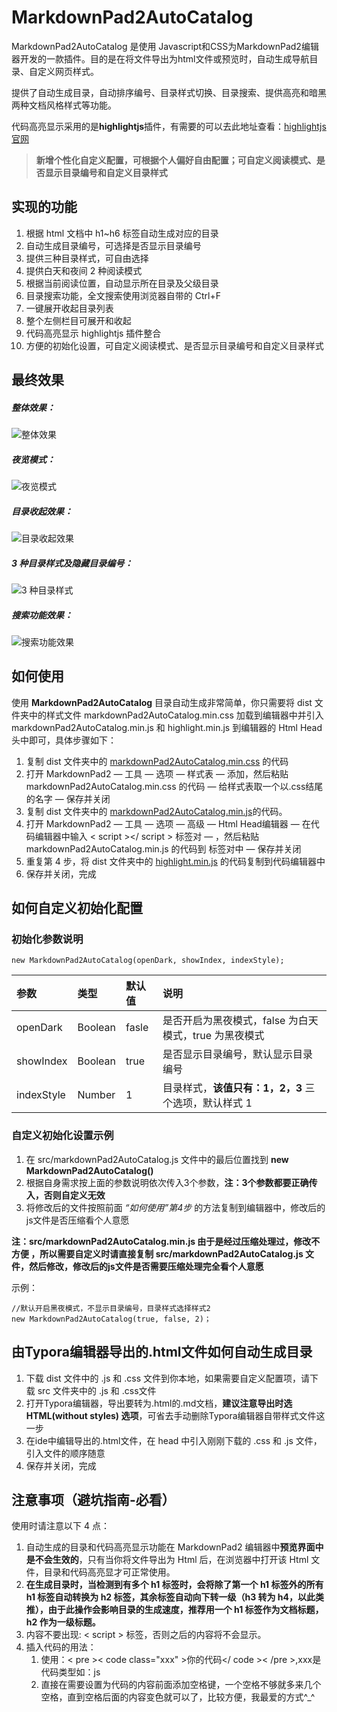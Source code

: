 # MarkdownPad2AutoCatalog 

MarkdownPad2AutoCatalog 是使用 Javascript和CSS为MarkdownPad2编辑器开发的一款插件。目的是在将文件导出为html文件或预览时，自动生成导航目录、自定义网页样式。

提供了自动生成目录，自动排序编号、目录样式切换、目录搜索、提供高亮和暗黑两种文档风格样式等功能。

代码高亮显示采用的是**highlightjs**插件，有需要的可以去此地址查看：[highlightjs官网](https://highlightjs.org "highlightjs")

> **新增个性化自定义配置，可根据个人偏好自由配置；可自定义阅读模式、是否显示目录编号和自定义目录样式**

## 实现的功能

1. 根据 html 文档中 h1~h6 标签自动生成对应的目录
2. 自动生成目录编号，可选择是否显示目录编号
3. 提供三种目录样式，可自由选择
4. 提供白天和夜间 2 种阅读模式
5. 根据当前阅读位置，自动显示所在目录及父级目录
6. 目录搜索功能，全文搜索使用浏览器自带的 Ctrl+F
7. 一键展开收起目录列表
8. 整个左侧栏目可展开和收起
9. 代码高亮显示 highlightjs 插件整合
10. 方便的初始化设置，可自定义阅读模式、是否显示目录编号和自定义目录样式


## 最终效果

##### 整体效果：

![整体效果](https://raw.githubusercontent.com/cayxc/MarkdownPad2AutoCatalog/master/img/mkdac-1.png)

##### 夜览模式：

![夜览模式](https://raw.githubusercontent.com/cayxc/MarkdownPad2AutoCatalog/master/img/mkdac-2.png)

##### 目录收起效果：

![目录收起效果](https://raw.githubusercontent.com/cayxc/MarkdownPad2AutoCatalog/master/img/mkdac-4.png)

##### 3 种目录样式及隐藏目录编号：

![3 种目录样式](https://raw.githubusercontent.com/cayxc/MarkdownPad2AutoCatalog/master/img/mkdac-3.png)

##### 搜索功能效果：

![搜索功能效果](https://raw.githubusercontent.com/cayxc/MarkdownPad2AutoCatalog/master/img/mkdac-5.png)


## 如何使用 

使用 **MarkdownPad2AutoCatalog** 目录自动生成非常简单，你只需要将 dist 文件夹中的样式文件 markdownPad2AutoCatalog.min.css 加载到编辑器中并引入 markdownPad2AutoCatalog.min.js 和 highlight.min.js 到编辑器的 Html Head头中即可，具体步骤如下：

1. 复制 dist 文件夹中的 <u>markdownPad2AutoCatalog.min.css</u> 的代码
2. 打开 MarkdownPad2 — 工具 — 选项 — 样式表 — 添加，然后粘贴 markdownPad2AutoCatalog.min.css 的代码 — 给样式表取一个以.css结尾的名字 — 保存并关闭 
3. 复制 dist 文件夹中的 <u>markdownPad2AutoCatalog.min.js</u>的代码。
4. 打开 MarkdownPad2 — 工具 — 选项 — 高级 — Html Head编辑器 — 在代码编辑器中输入 < script ></ script > 标签对 — ，然后粘贴 markdownPad2AutoCatalog.min.js 的代码到 <script></script> 标签对中 — 保存并关闭
5. 重复第 4 步，将 dist 文件夹中的 <u>highlight.min.js</u> 的代码复制到代码编辑器中
6. 保存并关闭，完成

## 如何自定义初始化配置

### 初始化参数说明 

`new MarkdownPad2AutoCatalog(openDark, showIndex, indexStyle);`

参数 | 类型 | 默认值 | 说明
:- | :- | :- | :-
openDark | Boolean | fasle | 是否开启为黑夜模式，false 为白天模式，true 为黑夜模式
showIndex | Boolean | true | 是否显示目录编号，默认显示目录编号
indexStyle | Number | 1 | 目录样式，**该值只有：1，2，3** 三个选项，默认样式 1

### 自定义初始化设置示例

1. 在 src/markdownPad2AutoCatalog.js 文件中的最后位置找到 **new MarkdownPad2AutoCatalog()**
2. 根据自身需求按上面的参数说明依次传入3个参数，**注：3个参数都要正确传入，否则自定义无效**
3. 将修改后的文件按照前面 *“如何使用”第4步* 的方法复制到编辑器中，修改后的js文件是否压缩看个人意愿 

**注：src/markdownPad2AutoCatalog.min.js 由于是经过压缩处理过，修改不方便 ，所以需要自定义时请直接复制 src/markdownPad2AutoCatalog.js 文件，然后修改，修改后的js文件是否需要压缩处理完全看个人意愿**

示例：

	//默认开启黑夜模式，不显示目录编号，目录样式选择样式2
	new MarkdownPad2AutoCatalog(true, false, 2)；


## 由Typora编辑器导出的.html文件如何自动生成目录

 1. 下载 dist 文件中的 .js 和 .css 文件到你本地，如果需要自定义配置项，请下载 src 文件夹中的 .js 和 .css文件
 2. 打开Typora编辑器，导出要转为.html的.md文档，**建议注意导出时选 HTML(without styles) 选项**，可省去手动删除Typora编辑器自带样式文件这一步
 3. 在ide中编辑导出的.html文件，在 head 中引入刚刚下载的 .css 和 .js 文件，引入文件的顺序随意
 4. 保存并关闭，完成

## 注意事项（避坑指南-必看） 

使用时请注意以下 4 点：

1. 自动生成的目录和代码高亮显示功能在 MarkdownPad2 编辑器中**预览界面中是不会生效的**，只有当你将文件导出为 Html 后，在浏览器中打开该 Html 文件，目录和代码高亮显才可正常使用。
2. **在生成目录时，当检测到有多个 h1 标签时，会将除了第一个 h1 标签外的所有 h1 标签自动转换为 h2 标签，其余标签自动向下转一级（h3 转为 h4，以此类推），由于此操作会影响目录的生成速度，推荐用一个 h1 标签作为文档标题，h2 作为一级标题。**
3. 内容不要出现: < script > 标签，否则之后的内容将不会显示。
4. 插入代码的用法：
   1. 使用：< pre >< code class="xxx" >你的代码</ code >< /pre >,xxx是代码类型如：js
   2. 直接在需要设置为代码的内容前面添加空格键，一个空格不够就多来几个空格，直到空格后面的内容变色就可以了，比较方便，我最爱的方式^_^








